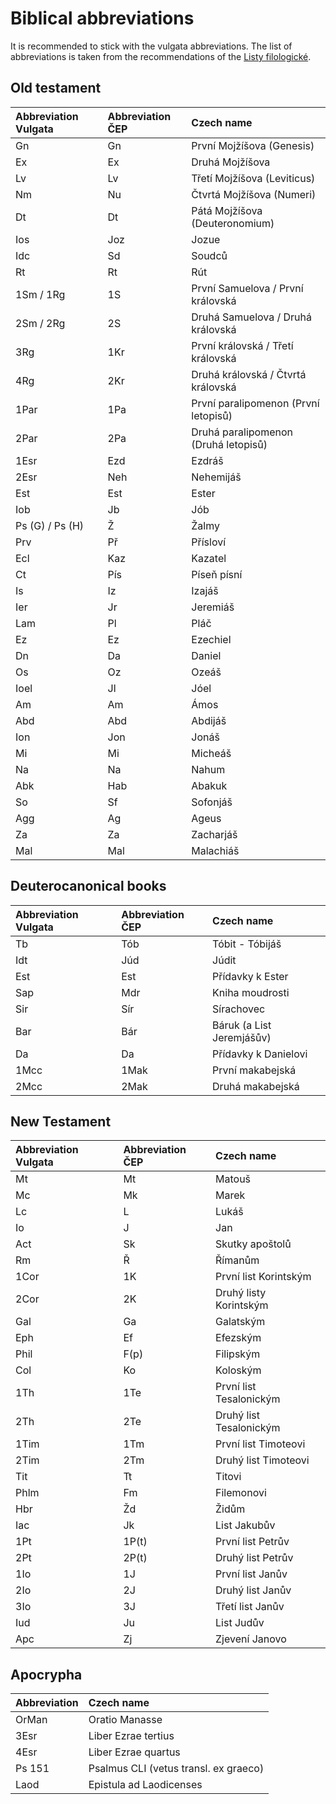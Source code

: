 # Biblical abbreviations

It is recommended to stick with the vulgata abbreviations. The list of abbreviations is taken from the recommendations of the [Listy filologické](http://www.ics.cas.cz/upload/__files/pokyny_pro_autory_listy_filologicke_2017.pdf).

## Old testament
| Abbreviation Vulgata | Abbreviation ČEP | Czech name
| :- | :- | :-
| Gn | Gn | První Mojžíšova (Genesis)
| Ex | Ex | Druhá Mojžíšova
| Lv | Lv | Třetí Mojžíšova (Leviticus)
| Nm | Nu | Čtvrtá Mojžíšova (Numeri)
| Dt | Dt | Pátá Mojžíšova (Deuteronomium)
| Ios | Joz | Jozue
| Idc | Sd | Soudců
| Rt | Rt | Rút
| 1Sm / 1Rg | 1S | První Samuelova / První královská
| 2Sm / 2Rg | 2S | Druhá Samuelova / Druhá královská
| 3Rg | 1Kr | První královská / Třetí královská
| 4Rg | 2Kr | Druhá královská / Čtvrtá královská
| 1Par | 1Pa | První paralipomenon (První letopisů)
| 2Par | 2Pa | Druhá paralipomenon (Druhá letopisů)
| 1Esr | Ezd | Ezdráš
| 2Esr | Neh | Nehemijáš
| Est | Est | Ester
| Iob | Jb | Jób
| Ps (G) / Ps (H) | Ž | Žalmy
| Prv | Př | Přísloví
| Ecl | Kaz | Kazatel
| Ct | Pís | Píseň písní
| Is | Iz | Izajáš
| Ier | Jr | Jeremiáš
| Lam | Pl | Pláč
| Ez | Ez | Ezechiel
| Dn | Da | Daniel
| Os | Oz | Ozeáš
| Ioel | Jl | Jóel
| Am | Am | Ámos
| Abd | Abd | Abdijáš
| Ion | Jon | Jonáš
| Mi | Mi | Micheáš
| Na | Na | Nahum
| Abk | Hab | Abakuk
| So | Sf | Sofonjáš
| Agg | Ag | Ageus
| Za | Za | Zacharjáš
| Mal | Mal | Malachiáš

## Deuterocanonical books
| Abbreviation Vulgata | Abbreviation ČEP | Czech name
| :- | :- | :-
| Tb | Tób | Tóbit - Tóbijáš
| Idt | Júd | Júdit
| Est | Est | Přídavky k Ester
| Sap | Mdr | Kniha moudrosti
| Sir | Sír | Sírachovec
| Bar | Bár | Báruk (a List Jeremjášův)
| Da | Da | Přídavky k Danielovi
| 1Mcc | 1Mak | První makabejská
| 2Mcc | 2Mak | Druhá makabejská

## New Testament
| Abbreviation Vulgata | Abbreviation ČEP | Czech name
| :- | :- | :-
Mt | Mt |	Matouš
Mc | Mk |	Marek
Lc | L | Lukáš
Io | J | Jan
Act | Sk | Skutky apoštolů
Rm | Ř | Římanům
1Cor | 1K | První list Korintským
2Cor | 2K | Druhý listy Korintským
Gal | Ga | Galatským
Eph | Ef | Efezským
Phil | F(p) | Filipským
Col | Ko | Koloským
1Th | 1Te | První list Tesalonickým
2Th | 2Te | Druhý list Tesalonickým
1Tim | 1Tm | První list Timoteovi
2Tim | 2Tm | Druhý list Timoteovi
Tit | Tt | Titovi
Phlm | Fm | Filemonovi
Hbr | Žd | Židům
Iac | Jk | List Jakubův
1Pt | 1P(t) | První list Petrův
2Pt | 2P(t) | Druhý list Petrův
1Io | 1J | První list Janův
2Io | 2J | Druhý list Janův
3Io | 3J | Třetí list Janův
Iud | Ju | List Judův
Apc | Zj | Zjevení Janovo


## Apocrypha
| Abbreviation | Czech name
| :- | :-
| OrMan | Oratio Manasse
| 3Esr | Liber Ezrae tertius
| 4Esr | Liber Ezrae quartus
| Ps 151 | Psalmus CLI (vetus transl. ex graeco)
| Laod | Epistula ad Laodicenses

